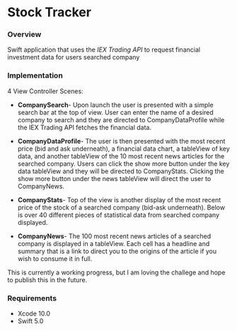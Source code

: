 # Stock Tracker

### Overview

Swift application that uses the _IEX Trading API_ to request financial investment data for users searched company

### Implementation

4 View Controller Scenes:

* __CompanySearch__- Upon launch the user is presented with a simple search bar at the top of view. User can enter the name of a desired company to search and they are directed to CompanyDataProfile while the IEX Trading API fetches the financial data. 

* __CompanyDataProfile__- The user is then presented with the most recent price (bid and ask underneath), a financial data chart, a tableView of key data, and another tableView of the 10 most recent news articles for the searched company. Users can click the show more button under the key data tableView and they will be directed to CompanyStats. Clicking the show more button under the news tableView will direct the user to CompanyNews.

* __CompanyStats__- Top of the view is another display of the most recent price of the stock of a searched company (bid-ask underneath). Below is over 40 different pieces of statistical data from searched company displayed. 

* __CompanyNews__- The 100 most recent news articles of a searched company is displayed in a tableView. Each cell has a headline and summary that is a link to direct you to the origins of the article if you wish to consume it in full.


This is currently a working progress, but I am loving the challege and hope to publish this in the future.


### Requirements
* Xcode 10.0
* Swift 5.0
